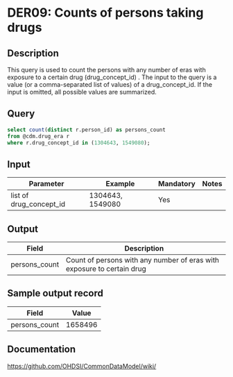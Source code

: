 <!---
Group:drug era
Name:DER09 Counts of persons taking drugs
Author:Patrick Ryan
CDM Version: 5.3
-->

# DER09: Counts of persons taking drugs

## Description
This query is used to count the persons with any number of eras with exposure to a certain drug (drug_concept_id) . The input to the query is a value (or a comma-separated list of values) of a drug_concept_id. If the input is omitted, all possible values are summarized.

## Query
```sql
select count(distinct r.person_id) as persons_count
from @cdm.drug_era r
where r.drug_concept_id in (1304643, 1549080);
```

## Input

| Parameter |  Example |  Mandatory |  Notes |
| --- | --- | --- | --- |
| list of drug_concept_id | 1304643, 1549080 | Yes |   |

## Output

|  Field |  Description |
| --- | --- |
| persons_count |  Count of persons with any number of eras with exposure to certain drug |

## Sample output record

|  Field |  Value |
| --- | --- |
| persons_count |  1658496 |



## Documentation
https://github.com/OHDSI/CommonDataModel/wiki/
